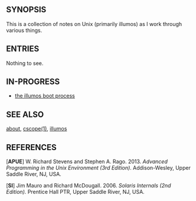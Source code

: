 ## SYNOPSIS

This is a collection of notes on Unix (primarily illumos) as I work
through various things.

## ENTRIES

Nothing to see.

## IN-PROGRESS

* [the illumos boot process](/5/illumos-boot.html)

## SEE ALSO

[about](/about.html),
[cscope(1)](http://cscope.sourceforge.net/),
[illumos](https://github.com/illumos/illumos-gate)

## REFERENCES

[**APUE**] W. Richard Stevens and Stephen A. Rago. 2013. *Advanced
Programming in the Unix Environment (3rd Edition)*. Addison-Wesley,
Upper Saddle River, NJ, USA.

[**SI**] Jim Mauro and Richard McDougall. 2006. *Solaris Internals
(2nd Edition).* Prentice Hall PTR, Upper Saddle River, NJ, USA.
